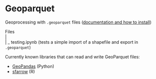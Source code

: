 # Geoparquet

Geoprocessing with `.geoparquet` files ([documentation and how to install](https://pypi.org/project/geoparquet/))

Files<br>|<br>| _ testing.ipynb (tests a simple import of a shapefile and export in `.geoparquet`)

Currently known libraries that can read and write GeoParquet files:

* [GeoPandas](https://geopandas.org/en/stable/docs/user_guide/io.html#apache-parquet-and-feather-file-formats) (Python)
* [sfarrow](https://wcjochem.github.io/sfarrow/index.html) (R)